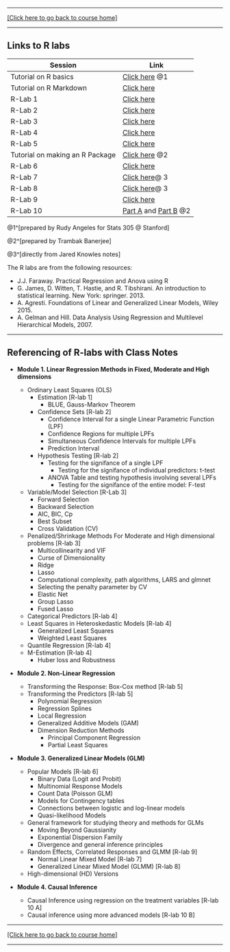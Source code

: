 --------------------------------------

[[Click here to go back to course home]](https://gmukherjee.github.io/gsba604/)

-------------------------------------

## Links to R labs
  
|Session| Link |
|-------|------|
|Tutorial on R basics|[Click here](https://www.dropbox.com/s/kx0ubups6bapmpe/1-R-tutorial.pdf?raw=1) @1|
|Tutorial on R Markdown | [Click here](https://www.dropbox.com/s/tvb9vn3qjluumoh/2-R-markdown.pdf?raw=1)|
|R-Lab 1| [Click here](https://www.dropbox.com/s/8c4lf3pbjb99xfj/lab-1.R?raw=1)|
|R-Lab 2| [Click here](https://www.dropbox.com/s/sd3ri05zjp7i2dh/lab-2.pdf?raw=1)|
|R-Lab 3| [Click here](https://www.dropbox.com/s/ie2hmqcy5etslaj/lab-3.pdf?raw=1)|
|R-Lab 4| [Click here](https://www.dropbox.com/s/7ikfxnatdn5kzub/lab-4.pdf?raw=1)|
|R-Lab 5| [Click here](https://www.dropbox.com/s/8yty4f935wz3tdr/lab-5.pdf?raw=1)|
|Tutorial on making an R Package | [Click here](https://www.dropbox.com/s/93art9d97mg90pz/building-R-packages.pdf?raw=1) @2|
|R-Lab 6| [Click here](https://www.dropbox.com/s/awygk31wf5ls39o/lab-6.pdf?raw=1)|
|R-Lab 7| [Click here](https://www.jaredknowles.com/journal/2013/11/25/getting-started-with-mixed-effect-models-in-r)@ 3|
|R-Lab 8| [Click here](https://www.jaredknowles.com/journal/2014/5/17/mixed-effects-tutorial-2-fun-with-mermod-objects)@ 3|
|R-Lab 9| [Click here](https://www.dropbox.com/s/rsgdhrc9d51tjnx/lab-9.pdf?raw=1)|
|R-Lab 10| [Part A](https://www.dropbox.com/s/9pq9n1nmk1twigd/lab-10-a.R?raw=1) and [Part B](https://www.dropbox.com/s/x93fyk0yq06c9b4/lab-10-b.R?raw=1) @2|

@1^[prepared by Rudy Angeles for Stats 305 @ Stanford]

@2^[prepared by Trambak Banerjee]

@3^[directly from Jared Knowles notes]

The R labs are from the following resources:

* J.J. Faraway. Practical Regression and Anova using R
* G. James, D. Witten, T. Hastie, and R. Tibshirani. An introduction to statistical learning.  New York: springer. 2013. 
* A. Agresti. Foundations of Linear and Generalized Linear Models, Wiley 2015. 
* A. Gelman and Hill. Data Analysis Using Regression and Multilevel Hierarchical Models, 2007.  

--------------------------------------------------------------------------


## Referencing of R-labs with Class Notes

* <b> Module 1. Linear Regression Methods in Fixed, Moderate and High dimensions</b>
  * Ordinary Least Squares (OLS)
    * Estimation [R-lab 1]
      * BLUE, Gauss-Markov Theorem
    * Confidence Sets [R-lab 2]
      * Confidence Interval for a single Linear Parametric Function (LPF)
      * Confidence Regions for multiple LPFs
      * Simultaneous Confidence Intervals for multiple LPFs
      * Prediction Interval
    * Hypothesis Testing [R-lab 2]
      * Testing for the signifance of a single LPF
        * Testing for the signifance of individual predictors: t-test
      * ANOVA Table and testing hypothesis involving several LPFs 
        * Testing for the signifance of the entire model: F-test
  * Variable/Model Selection [R-Lab 3]
    * Forward Selection
    * Backward Selection
    * AIC, BIC, Cp
    * Best Subset
    * Cross Validation (CV)
  * Penalized/Shrinkage Methods For Moderate and High dimensional problems [R-lab 3]
    * Multicollinearity and VIF 
    * Curse of Dimensionality 
    * Ridge
    * Lasso
    * Computational complexity, path algorithms, LARS and glmnet
    * Selecting the penalty parameter by CV
    * Elastic Net
    * Group Lasso
    * Fused Lasso
  * Categorical Predictors [R-lab 4]
  * Least Squares in Heteroskedastic Models [R-lab 4]
    * Generalized Least Squares
    * Weighted Least Squares
  * Quantile Regression [R-lab 4]  
  * M-Estimation [R-lab 4] 
    * Huber loss and Robustness
  
  
* <b> Module 2. Non-Linear Regression</b>
  * Transforming the Response: Box-Cox method [R-lab 5]
  * Transforming the Predictors [R-lab 5]
    * Polynomial Regression
    * Regression Splines
    * Local Regression
    * Generalized Additive Models (GAM)
    * Dimension Reduction Methods
      * Principal Component Regression
      * Partial Least Squares
   
 * <b> Module 3. Generalized Linear Models (GLM) </b>
   * Popular Models  [R-lab 6]
     * Binary Data (Logit and Probit)
     * Multinomial Response Models
     * Count Data (Poisson GLM)
      - Models for Contingency tables
      - Connections between logistic and log-linear models
     * Quasi-likelihood Models
   * General framework for studying theory and methods for GLMs
     * Moving Beyond Gaussianity
     * Exponential Dispersion Family
     * Divergence and general inference principles
   * Random Effects, Correlated Responses and GLMM [R-lab 9]
     * Normal Linear Mixed Model [R-lab 7]
     * Generalized Linear Mixed Model (GLMM) [R-lab 8]
   <!-- * Joint Modeling and Time to event-->
   * High-dimensional (HD) Versions

         
* <b> Module 4. Causal Inference</b> 
  * Causal Inference using regression on the treatment variables [R-lab 10 A]
  * Causal inference using more advanced models [R-lab 10 B]
   
--------------------------------------

[[Click here to go back to course home]](https://gmukherjee.github.io/gsba604/)

-------------------------------------
